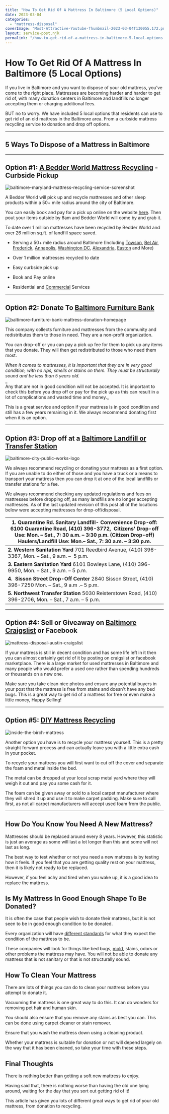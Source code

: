 ```yaml
---
title: "How To Get Rid Of A Mattress In Baltimore (5 Local Options)"
date: 2023-03-04
categories: 
  - "mattress-disposal"
coverImage: "Most-Attractive-Youtube-Thumbnail-2023-03-04T130055.172.png"
layout: service-post.njk
permalink: "/how-to-get-rid-of-a-mattress-in-baltimore-5-local-options.html"
---
```


# How To Get Rid Of A Mattress In Baltimore (5 Local Options)

If you live in Baltimore and you want to dispose of your old mattress, you’ve come to the right place. Mattresses are becoming harder and harder to get rid of, with many donation centers in Baltimore and landfills no longer accepting them or charging additional fees.

BUT no to worry. We have included 5 local options that residents can use to get rid of an old mattress in the Baltimore area. From a curbside mattress recycling service to donation and drop off options.

* * *

## 5 Ways To Dispose of a Mattress in Baltimore

* * *

## Option #1: [A Bedder World Mattress Recycling](https://www.abedderworld.com/Baltimore-MD) \- Curbside Pickup

![baltimore-maryland-mattress-recycling-service-screenshot](/filtered-images/Screen-Shot-2023-03-03-at-9.18.00-AM-1024x588.png)

A Bedder World will pick up and recycle mattresses and other sleep products within a 50+ mile radius around the city of Baltimore.

You can easily book and pay for a pick up online on the website [here](https://www.abedderworld.com/Baltimore-MD). Then pout your items outside by 8am and Bedder World will come by and grab it.

To date over 1 million mattresses have been recycled by Bedder World and over 26 million sq.ft. of landfill space saved.

- Serving a 50+ mile radius around Baltimore (Including [Towson](https://www.abedderworld.com/Towson-MD), [Bel Air](https://www.abedderworld.com/Bel-Air-MD), [Frederick](https://www.abedderworld.com/Frederick-MD), [Annapolis](https://www.abedderworld.com/Annapolis-MD), [Washington DC](https://www.abedderworld.com/Washington-DC), [Alexandria](https://www.abedderworld.com/how-to-get-rid-of-mattress-in-alexandria-va.html/), [Easton](https://www.abedderworld.com/Easton-MD) and More)

- Over 1 million mattresses recycled to date

- Easy curbside pick up

- Book and Pay online

- Residential and [Commercial](https://www.abedderworld.com/commercial/) Services

* * *

## Option #2: Donate To [Baltimore Furniture Bank](https://baltimorefurniturebank.org/)

![baltimore-furniture-bank-mattress-donation-homepage](/filtered-images/Screen-Shot-2023-03-03-at-9.28.26-AM-1024x416.png)

This company collects furniture and mattresses from the community and redistributes them to those in need. They are a non-profit organization.

You can drop-off or you can pay a pick up fee for them to pick up any items that you donate. They will then get redistributed to those who need them most.

_When it comes to mattresses, it is important that they are in very good condition, with no rips, smells or stains on them. They must be structurally sound and be less than 5 years old._  
_  
Any that are not in good condition will not be accepted. It is important to check this before you drop off or pay for the pick up as this can result in a lot of complications and wasted time and money._

This is a great service and option if your mattress is in good condition and still has a few years remaining in it. We always recommend donating first when it is an option.

* * *

## Option #3: Drop off at a [Baltimore Landfill or Transfer Station](https://publicworks.baltimorecity.gov/solid-waste/drop-off)

![baltimore-city-public-works-logo](/filtered-images/Screen-Shot-2023-03-03-at-9.35.45-AM-1024x168.png)

We always recommend recycling or donating your mattress as a first option. If you are unable to do either of those and you have a truck or a means to transport your mattress then you can drop it at one of the local landfills or transfer stations for a fee.

We always recommend checking any updated regulations and fees on mattresses before dropping off, as many landfills are no longer accepting mattresses. As of the last updated revision of this post all of the locations below were accepting mattresses for drop-off/disposal.

| **1.** **Quarantine Rd. Sanitary Landfill- Convenience Drop-off:**   6100 Quarantine Road, (410) 396-3772,    Citizens' Drop-off Use: Mon. – Sat., 7: 30 a.m. – 3:30 p.m. (Citizen Drop-off) Haulers/Landfill Use: Mon.– Sat., 7: 30 a.m. – 3:30 p.m. |
| --- |
| **2\. Western Sanitation Yard**   701 Reedbird Avenue, (410) 396-3367,   Mon. – Sat., 9 a.m. –  5 p.m.  |
| **3\. Eastern Sanitation Yard**   6101 Bowleys Lane, (410) 396-9950,   Mon. – Sat., 9 a.m. – 5 p.m. |
| **4.  Sisson Street Drop-Off Center**   2840 Sisson Street, (410) 396-7250   Mon. – Sat., 9 a.m .– 5 p.m.  |
| **5\. Northwest Transfer Station**   5030 Reisterstown Road, (410) 396-2706,   Mon. – Sat., 7 a.m. – 5 p.m. |

* * *

## Option #4: Sell or Giveaway on [Baltimore Craigslist](https://baltimore.craigslist.org/) or Facebook

![mattress-disposal-austin-craigslist](/filtered-images/Screen-Shot-2019-12-11-at-8.06.07-AM-edited.png)

If your mattress is still in decent condition and has some life left in it then you can almost certainly get rid of it by posting on craigslist or facebook marketplace. There is a large market for used mattresses in Baltimore and many people who would prefer a used one rather than spending hundreds or thousands on a new one.

Make sure you take clean nice photos and ensure any potential buyers in your post that the mattress is free from stains and doesn't have any bed bugs. This is a great way to get rid of a mattress for free or even make a little money, Happy Selling!

* * *

## Option #5: [DIY Mattress Recycling](https://www.abedderworld.com/how-to-recycle-a-mattress/)

![inside-the-birch-mattress](/filtered-images/IMG_4265-2-768x1024.jpeg)

Another option you have is to recycle your mattress yourself. This is a pretty straight forward process and can actually leave you with a little extra cash in your pocket.

To recycle your mattress you will first want to cut off the cover and separate the foam and metal inside the bed.

The metal can be dropped at your local scrap metal yard where they will weigh it out and pay you some cash for it.

The foam can be given away or sold to a local carpet manufacturer where they will shred it up and use it to make carpet padding. Make sure to call first, as not all carpet manufacturers will accept used foam from the public.

* * *

## How Do You Know You Need A New Mattress?

Mattresses should be replaced around every 8 years. However, this statistic is just an average as some will last a lot longer than this and some will not last as long.

The best way to test whether or not you need a new mattress is by testing how it feels. If you feel that you are getting quality rest on your mattress, then it is likely not ready to be replaced.

However, if you feel achy and tired when you wake up, it is a good idea to replace the mattress.

## Is My Mattress In Good Enough Shape To Be Donated?

It is often the case that people wish to donate their mattress, but it is not seen to be in good enough condition to be donated. 

Every organization will have [different standards](https://www.abedderworld.com/does-goodwill-take-mattresses-4-alternative-options.html/) for what they expect the condition of the mattress to be. 

These companies will look for things like bed bugs, [mold](https://www.abedderworld.com/mold-on-a-mattress.html/), stains, odors or other problems the mattress may have. You will not be able to donate any mattress that is not sanitary or that is not structurally sound.

## How To Clean Your Mattress 

There are lots of things you can do to clean your mattress before you attempt to donate it.

Vacuuming the mattress is one great way to do this. It can do wonders for removing pet hair and human skin. 

You should also ensure that you remove any stains as best you can. This can be done using carpet cleaner or stain remover.

Ensure that you wash the mattress down using a cleaning product. 

Whether your mattress is suitable for donation or not will depend largely on the way that it has been cleaned, so take your time with these steps.

## Final Thoughts 

There is nothing better than getting a soft new mattress to enjoy.

Having said that, there is nothing worse than having the old one lying around, waiting for the day that you sort out getting rid of it!

This article has given you lots of different great ways to get rid of your old mattress, from donation to recycling.

